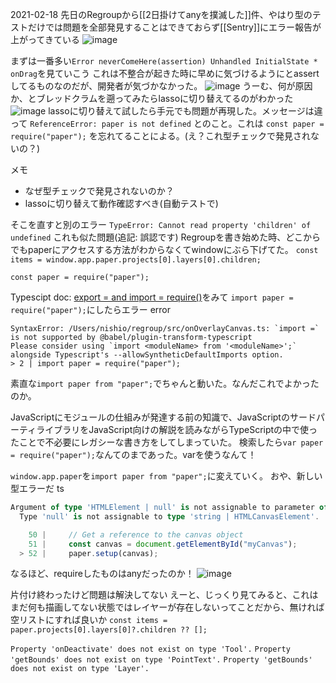 
2021-02-18
先日のRegroupから[[2日掛けてanyを撲滅した]]件、やはり型のテストだけでは問題を全部発見することはできておらず[[Sentry]]にエラー報告が上がってきている
![image](https://gyazo.com/f20acbd51bf9916b0546eeb288de68b4/thumb/1000)

まずは一番多い`Error neverComeHere(assertion) Unhandled InitialState * onDrag`を見ていこう
これは不整合が起きた時に早めに気づけるようにとassertしてるものなのだが、開発者が気づかなかった。
![image](https://gyazo.com/3515a0bbce298490cd68d418928f1a50/thumb/1000)
うーむ、何が原因か、とブレッドクラムを遡ってみたらlassoに切り替えてるのがわかった
![image](https://gyazo.com/f9ea011adeb463470ed9190eb24b6ff9/thumb/1000)
lassoに切り替えて試したら手元でも問題が再現した。メッセージは違って
`ReferenceError: paper is not defined`
とのこと。これは
`const paper = require("paper");`
を忘れてることによる。(え？これ型チェックで発見されないの？)

メモ
- なぜ型チェックで発見されないのか？
- lassoに切り替えて動作確認すべき(自動テストで)

そこを直すと別のエラー
`TypeError: Cannot read property 'children' of undefined`
これも似た問題(追記: 誤認です)
Regroupを書き始めた時、どこからでもpaperにアクセスする方法がわからなくてwindowにぶら下げてた。
`const items = window.app.paper.projects[0].layers[0].children;`

`const paper = require("paper");`

Typescipt doc: [export = and import = require()](https://www.typescriptlang.org/docs/handbook/modules.html#export--and-import--require)をみて
`import paper = require("paper");`にしたらエラー
error

```
SyntaxError: /Users/nishio/regroup/src/onOverlayCanvas.ts: `import =` is not supported by @babel/plugin-transform-typescript
Please consider using `import <moduleName> from '<moduleName>';` alongside Typescript's --allowSyntheticDefaultImports option.
> 2 | import paper = require("paper");
```


素直な`import paper from "paper";`でちゃんと動いた。なんだこれでよかったのか。

JavaScriptにモジュールの仕組みが発達する前の知識で、JavaScriptのサードパーティライブラリをJavaScript向けの解説を読みながらTypeScriptの中で使ったことで不必要にレガシーな書き方をしてしまっていた。
検索したら`var paper = require("paper");`なんてのまであった。varを使うなんて！

`window.app.paper`を`import paper from "paper";`に変えていく。
おや、新しい型エラーだ
ts

```typescript
Argument of type 'HTMLElement | null' is not assignable to parameter of type 'string | HTMLCanvasElement'.
  Type 'null' is not assignable to type 'string | HTMLCanvasElement'.  TS2345

    50 |     // Get a reference to the canvas object
    51 |     const canvas = document.getElementById("myCanvas");
  > 52 |     paper.setup(canvas);
```


なるほど、requireしたものはanyだったのか！
![image](https://gyazo.com/43abf964f3c73d9c357cf5623b045d3e/thumb/1000)

片付け終わったけど問題は解決してない
えーと、じっくり見てみると、これはまだ何も描画してない状態ではレイヤーが存在しないってことだから、無ければ空リストにすれば良いか
`const items = paper.projects[0].layers[0]?.children ?? [];`


`Property 'onDeactivate' does not exist on type 'Tool'.`
`Property 'getBounds' does not exist on type 'PointText'.`
`Property 'getBounds' does not exist on type 'Layer'.`

